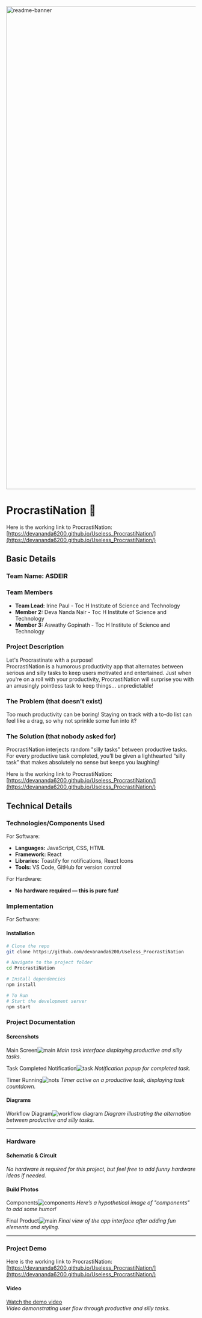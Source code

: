<img width="1280" alt="readme-banner" src="https://github.com/user-attachments/assets/35332e92-44cb-425b-9dff-27bcf1023c6c">

# ProcrastiNation 🎯

Here is the working link to ProcrastiNation:  
[https://devananda6200.github.io/Useless_ProcrastiNation/](https://devananda6200.github.io/Useless_ProcrastiNation/)

## Basic Details
### Team Name: ASDEIR

### Team Members
- **Team Lead:** Irine Paul - Toc H Institute of Science and Technology
- **Member 2:** Deva Nanda Nair - Toc H Institute of Science and Technology
- **Member 3:** Aswathy Gopinath - Toc H Institute of Science and Technology

### Project Description
Let's Procrastinate with a purpose!  
ProcrastiNation is a humorous productivity app that alternates between serious and silly tasks to keep users motivated and entertained. Just when you're on a roll with your productivity, ProcrastiNation will surprise you with an amusingly pointless task to keep things... unpredictable!

### The Problem (that doesn't exist)
Too much productivity can be boring! Staying on track with a to-do list can feel like a drag, so why not sprinkle some fun into it?

### The Solution (that nobody asked for)
ProcrastiNation interjects random "silly tasks" between productive tasks. For every productive task completed, you’ll be given a lighthearted “silly task” that makes absolutely no sense but keeps you laughing!

Here is the working link to ProcrastiNation:  
[https://devananda6200.github.io/Useless_ProcrastiNation/](https://devananda6200.github.io/Useless_ProcrastiNation/)


## Technical Details
### Technologies/Components Used
For Software:
- **Languages:** JavaScript, CSS, HTML
- **Framework:** React
- **Libraries:** Toastify for notifications, React Icons
- **Tools:** VS Code, GitHub for version control

For Hardware:
- **No hardware required — this is pure fun!**

### Implementation
For Software:
#### Installation
```bash
# Clone the repo
git clone https://github.com/devananda6200/Useless_ProcrastiNation

# Navigate to the project folder
cd ProcrastiNation

# Install dependencies
npm install

# To Run
# Start the development server
npm start
```
### Project Documentation

#### Screenshots
Main Screen![main](https://github.com/user-attachments/assets/08f607f9-f5d4-43a8-ab92-c89e16dc6fbe)
*Main task interface displaying productive and silly tasks.*

Task Completed Notification![task](https://github.com/user-attachments/assets/a0d69103-a1bf-4e97-a38f-66ac45d3b3be)
*Notification popup for completed task.*

Timer Running![nots](https://github.com/user-attachments/assets/bed3feb9-e9f3-4939-b8e3-dcdcf04203a0)
*Timer active on a productive task, displaying task countdown.*

#### Diagrams
Workflow Diagram![workflow diagram](https://github.com/user-attachments/assets/44007761-6fb8-4241-ad39-7274964cf2c8) 
*Diagram illustrating the alternation between productive and silly tasks.*

---

### Hardware

#### Schematic & Circuit
_No hardware is required for this project, but feel free to add funny hardware ideas if needed._

#### Build Photos
Components![components](https://github.com/user-attachments/assets/c1473c3d-3e55-4895-ac92-67860db2e3b0)
*Here’s a hypothetical image of "components" to add some humor!*

Final Product![main](https://github.com/user-attachments/assets/c9299548-ab97-43c2-a2dd-9915590eea2a)
*Final view of the app interface after adding fun elements and styling.*

---

### Project Demo

Here is the working link to ProcrastiNation:  
[https://devananda6200.github.io/Useless_ProcrastiNation/](https://devananda6200.github.io/Useless_ProcrastiNation/)

#### Video
[Watch the demo video](https://drive.google.com/file/d/1-nkgvW6lt3ymOcbmivhtImgMn7yfHhbc/view?usp=drive_link)  
*Video demonstrating user flow through productive and silly tasks.*
